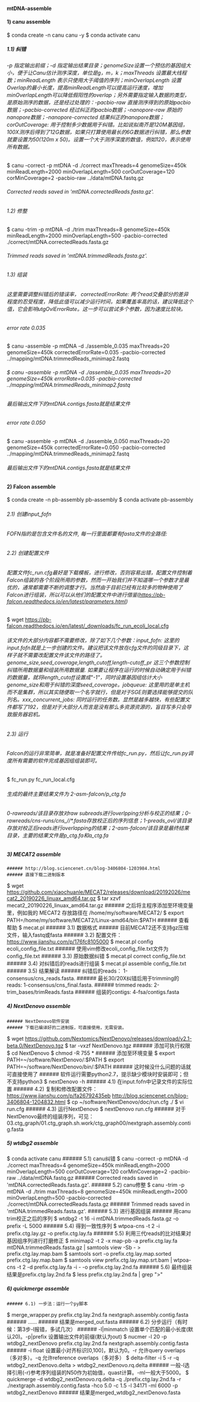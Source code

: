 #### mtDNA-assemble


  #### 1) canu assemble
$ conda create -n canu canu -y
$ conda activate canu
##### 1.1) 纠错
###### -p 指定输出前缀；-d 指定输出结果目录；genomeSize设置一个预估的基因组大小，便于让Canu估计测序深度，单位是g，m，k；maxThreads 设置最大线程数；minReadLength 表示只使用大于阈值的序列；minOverlapLength 设置Overlap的最小长度，提高minReadLength可以提高运行速度，增加minOverlapLength可以降低假阳性的overlap；另外需要指定输入数据的类型，是原始测序的数据，还是经过处理的：-pacbio-raw 直接测序得到的原始pacbio数据；-pacbio-corrected 经过纠正的pacbio数据；-nanopore-raw 原始的nanopore数据；-nanopore-corrected 结果纠正的nanopore数据；corOutCoverage: 用于控制多少数据用于纠错。比如说拟南芥是120M基因组，100X测序后得到了12G数据，如果只打算使用最长的6G数据进行纠错，那么参数就要设置为50(120m x 50)。设置一个大于测序深度的数值，例如120，表示使用所有数据。
$ canu -correct -p mtDNA -d ./correct maxThreads=4 genomeSize=450k minReadLength=2000 minOverlapLength=500 corOutCoverage=120 corMinCoverage=2 -pacbio-raw ../data/mtDNA.fastq.gz
###### Corrected reads saved in 'mtDNA.correctedReads.fasta.gz'.
###### 1.2) 修整
$ canu -trim -p mtDNA -d ./trim maxThreads=8 genomeSize=450k minReadLength=2000 minOverlapLength=500 -pacbio-corrected ./correct/mtDNA.correctedReads.fasta.gz
###### Trimmed reads saved in 'mtDNA.trimmedReads.fasta.gz'.
###### 1.3) 组装
###### 这里需要调整纠错后的错误率， correctedErrorRate: 两个read交叠部分的差异程度的忍受程度，降低此值可以减少运行时间，如果覆盖率高的话，建议降低这个值，它会影响utgOvlErrorRate。这一步可以尝试多个参数，因为速度比较块。
###### error rate 0.035
$ canu -assemble -p mtDNA -d ./assemble_0.035 maxThreads=20  genomeSize=450k correctedErrorRate=0.035 -pacbio-corrected ../mapping/mtDNA.trimmedReads_minimap2.fastq
###### $ canu -assemble -p mtDNA -d ./assemble_0.035 maxThreads=20  genomeSize=450k errorRate=0.035 -pacbio-corrected ../mapping/mtDNA.trimmedReads_minimap2.fastq
###### 最后输出文件下的mtDNA.contigs.fasta就是结果文件
###### error rate 0.050
$ canu -assemble -p mtDNA -d ./assemble_0.050 maxThreads=20  genomeSize=450k correctedErrorRate=0.050 -pacbio-corrected ../mapping/mtDNA.trimmedReads_minimap2.fastq
###### 最后输出文件下的mtDNA.contigs.fasta就是结果文件



  #### 2) Falcon assemble
$ conda create -n pb-assembly pb-assembly
$ conda activate pb-assembly
###### 2.1) 创建input_fofn
###### FOFN指的是包含文件名的文件, 每一行里面都要有fasta文件的全路径:
###### 2.2) 创建配置文件
###### 配置文件fc_run.cfg最好是下载模板，进行修改，否则容易出错，配置文件控制着Falcon组装的各个阶段所用的参数，然而一开始我们并不知道哪一个参数才是最优的，通常都需要不断的调整才行。当然由于目前已经有比较多的物种使用了Falcon进行组装，所以可以从他们的配置文件中进行借鉴(https://pb-falcon.readthedocs.io/en/latest/parameters.html)
$ wget https://pb-falcon.readthedocs.io/en/latest/_downloads/fc_run_ecoli_local.cfg
###### 该文件的大部分内容都不需要修改，除了如下几个参数：input_fofn: 这里的input.fofn就是上一步创建的文件。建议把该文件放在cfg文件的同级目录下，这样子就不需要改配置文件该文件的路径了。genome_size,seed_coverage,length_cutoff,length-cutoff_pr 这三个参数控制纠错所用数据量和组装所用数据量. 如果要让程序在运行的时候自动确定用于纠错的数据量，就将length_cutoff设置成"-1"，同时设置基因组估计大小genome_size和用于纠错的深度seed_coverage。jobqueue: 这里用的是单主机而不是集群，所以其实随便取一个名字就行，但是对于SGE则要选择能够提交的队列名。xxx_concurrent_jobs: 同时运行的任务数。显然是越多越快，有些配置文件都写了192，但是对于大部分人而言是没有那么多资源资源的，盲目写多只会导致服务器宕机。
###### 2.3) 运行
###### Falcon的运行非常简单，就是准备好配置文件传给fc_run.py，然后让fc_run.py调度所有需要的软件完成基因组组装即可。
$ fc_run.py fc_run_local.cfg
###### 生成的最终主要结果文件为 2-asm-falcon/p_ctg.fa
###### 0-rawreads/该目录存放对raw subreads进行overlpping分析与校正的结果；0-rawreads/cns-runs/cns_*/*/*.fasta存放校正后的序列信息；1-preads_ovl/该目录存放对校正后reads进行overlapping的结果；2-asm-falcon/该目录是最终结果目录，主要的结果文件是p_ctg.fa和a_ctg.fa



  ##### 3) MECAT2 assemble  
    ###### http://blog.sciencenet.cn/blog-3406804-1203984.html
    ###### 直接下载二进制版本
$ wget https://github.com/xiaochuanle/MECAT2/releases/download/20192026/mecat2_20190226_linuax_amd64.tar.gz
$ tar xzvf mecat2_20190226_linuax_amd64.tar.gz
    ###### 之后将主程序添加至环境变量里，例如我的 MECAT2 存放路径在 /home/my/software/MECAT2/
$  export PATH=/home/my/software/MECAT2/Linux-amd64/bin:$PATH
    ###### 查看帮助
$  mecat.pl
    ###### 3.1) 数据格式
    ###### 目前MECAT2还不支持gz压缩文件，输入fastq或fasta
    ###### 3.2) 配置文件：https://www.jianshu.com/p/176fc8105000
$ mecat.pl config ecoli_config_file.txt
    ###### 使用vim修改ecoli_config_file.txt文件为config_file.txt
    ###### 3.3)  原始数据纠错
$ mecat.pl correct config_file.txt
    ###### 3.4)  对纠错后的reads进行组装
$ mecat.pl assemble config_file.txt
    ###### 3.5)  结果解读
    ###### 纠错后的reads： 1-consensus/cns_reads.fasta.
    ###### 最长30/20X纠错后用于trimming的reads: 1-consensus/cns_final.fasta.
    ###### trimmed reads: 2-trim_bases/trimReads.fasta
    ###### 组装的contigs: 4-fsa/contigs.fasta



  ##### 4) NextDenovo assemble
    ###### NextDenovo软件安装
    ###### 下载已编译好的二进制版，可直接使用，无需安装。
$  wget https://github.com/Nextomics/NextDenovo/releases/download/v2.1-beta.0/NextDenovo.tgz
$  tar -vxzf NextDenovo.tgz
    ###### 添加可执行权限
$  cd NextDenovo
$  chmod -R 755 *
    ###### 添加至环境变量
$  export PATH=~/software/NextDenovo/:$PATH
$  export PATH=~/software/NextDenovo/bin/:$PATH
    ###### 这时候没什么问题的话就可直接使用了
    ###### 软件运行需要python2.7，提示缺少模块时安装即可；但不支持python3
$  nextDenovo -h
    ###### 4.1)  在input.fofn中记录文件的实际位置
    ###### 4.2) 复制和修改配置文件：https://www.jianshu.com/p/fa26792435eb  http://blog.sciencenet.cn/blog-3406804-1204832.html
$ cp ~/software/NextDenovo/doc/run.cfg ./
$ vi run.cfg
    ###### 4.3) 运行NextDenovo
$ nextDenovo run.cfg
    ###### 对于NextDenovo最终的组装序列，可见：03.ctg_graph/01.ctg_graph.sh.work/ctg_graph00/nextgraph.assembly.contig.fasta



  ##### 5) wtdbg2 assemble
$ conda activate canu
    ###### 5.1) canu纠错
$ canu -correct -p mtDNA -d ./correct maxThreads=4 genomeSize=450k minReadLength=2000 minOverlapLength=500 corOutCoverage=120 corMinCoverage=2 -pacbio-raw ../data/mtDNA.fastq.gz
    ###### Corrected reads saved in 'mtDNA.correctedReads.fasta.gz'.
    ###### 5.2) canu修整
$ canu -trim -p mtDNA -d ./trim maxThreads=8 genomeSize=450k minReadLength=2000 minOverlapLength=500 -pacbio-corrected ./correct/mtDNA.correctedReads.fasta.gz
    ###### Trimmed reads saved in 'mtDNA.trimmedReads.fasta.gz'.
    ###### 5.3) 进行基因组装
    ###### 用canu trim校正之后的序列
$ wtdbg2 -t 16 -i mtDNA.trimmedReads.fasta.gz -o prefix -L 5000
    ###### 5.4) 得到一致性序列
$ wtpoa-cns -t 2 -i prefix.ctg.lay.gz -o prefix.ctg.lay.fa
    ###### 5.5) 利用三代reads的比对结果对基因组序列进行打磨修正
$ minimap2 -t 2 -x map-pb -a prefix.ctg.lay.fa mtDNA.trimmedReads.fasta.gz | samtools view -Sb - > prefix.ctg.lay.map.bam
$ samtools sort -o prefix.ctg.lay.map.sorted prefix.ctg.lay.map.bam
$ samtools view prefix.ctg.lay.map.srt.bam | wtpoa-cns -t 2 -d prefix.ctg.lay.fa -i - -o prefix.ctg.lay.2nd.fa
    ###### 5.6) 最终组装结果是prefix.ctg.lay.2nd.fa
$ less prefix.ctg.lay.2nd.fa | grep ">"



  ##### 6) quickmerge assemble
    ###### 6.1) 一步法：运行一个py脚本
$ merge_wrapper.py prefix.ctg.lay.2nd.fa  nextgraph.assembly.contig.fasta
    ###### ......
    ###### 结果是merged_out.fasta
    ###### 6.2) 分步运行（有时候：第3步-l报错，多试几次）
    ######  -l|minmatch 设置单个匹配的最小长度(默认20)。-p|prefix 设置输出文件的前缀(默认为out)
$ nucmer -l 20 -p wtdbg2_nextDenovo prefix.ctg.lay.2nd.fa  nextgraph.assembly.contig.fasta
    ######  -i float 设置最小对齐标识[0,100]，默认为0。-r  允许query overlaps（多对多）。-q 允许reference overlaps（多对多）
$ delta-filter -i 5 -r -q wtdbg2_nextDenovo.delta > wtdbg2_nextDenovo.rq.delta
    ###### 一般-l选择引用(-r)参考序列组装的N50作为初始值，quast计算。-ml一般大于5000。
$ quickmerge -d wtdbg2_nextDenovo.rq.delta -q ./prefix.ctg.lay.2nd.fa -r ./nextgraph.assembly.contig.fasta -hco 5.0 -c 1.5 -l 34171 -ml 6000 -p wtdbg2_nextDenovo
    ###### 结果是merged_wtdbg2_nextDenovo.fasta
